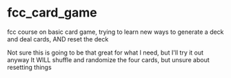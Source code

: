 # fcc_card_game
fcc course on basic card game, trying to learn new ways to generate a deck and deal cards, AND reset the deck

Not sure this is going to be that great for what I need, but I'll try it out anyway
It WILL shuffle and randomize the four cards, but unsure about resetting things

